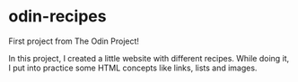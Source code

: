 # odin-recipes
First project from The Odin Project!

In this project, I created a little website with different recipes. While
doing it, I put into practice some HTML concepts like links, lists and 
images.
